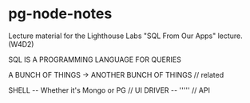 # pg-node-notes
Lecture material for the Lighthouse Labs "SQL From Our Apps" lecture. (W4D2)

SQL IS A PROGRAMMING LANGUAGE FOR QUERIES

A BUNCH OF THINGS -> ANOTHER BUNCH OF THINGS // related 

SHELL -- Whether it's Mongo or PG // UI
DRIVER -- ''''' // API